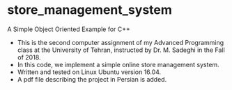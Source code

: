 # store_management_system
A Simple Object Oriented Example for C++

* This is the second computer assignment of my Advanced Programming class at the University of Tehran, instructed by Dr. M. Sadeghi in the Fall of 2018.
* In this code, we implement a simple online store management system.
* Written and tested on Linux Ubuntu version 16.04.
* A pdf file describing the project in Persian is added.
